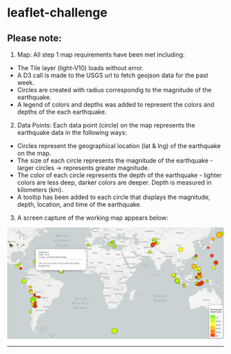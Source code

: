 # leaflet-challenge

## Please note:

1. Map:  All step 1 map requirements have been met including:

* The Tile layer (light-V10) loads without error.
* A D3 call is made to the USGS url to fetch geojson data for the past week.
* Circles are created with radius correspondig to the magnitude of the earthquake. 
* A legend of colors and depths was added to represent the colors and depths of the each earthquake.

2. Data Points: Each data point (circle) on the map represents the earthquake data in the following ways:

* Circles represent the geographical location (lat & lng) of the earthquake on the map.
* The size of each circle represents the magnitude of the earthquake - larger circles -> represents greater magnitude.
* The color of each circle represents the depth of the earthquake - lighter colors are less deep, darker colors are deeper. Depth is measured in kilometers (km).
* A tooltip has been added to each circle that displays the magnitude, depth, location, and time of the earthquake.

3. A screen capture of the working map appears below:

![Screencapture](ScreenCapture.png)

___
